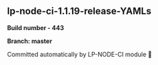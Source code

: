 ## lp-node-ci-1.1.19-release-YAMLs

**Build number - 443**

**Branch: master**

 Committed automatically by LP-NODE-CI module :rocket: